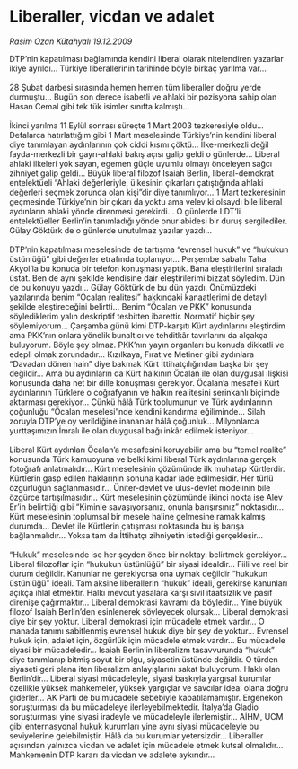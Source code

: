 # Liberaller, vicdan ve adalet

*Rasim Ozan Kütahyalı 19.12.2009*

<div class="taraf_structure_2col_1zq">
<div class="margen_n">



 <p>DTP’nin kapatılması bağlamında kendini liberal olarak nitelendiren yazarlar ikiye ayrıldı... Türkiye liberallerinin tarihinde böyle birkaç yarılma var... <br/><br/>28 Şubat darbesi sırasında hemen hemen tüm liberaller doğru yerde durmuştu... Bugün son derece isabetli ve ahlaki bir pozisyona sahip olan Hasan Cemal gibi tek tük isimler sınıfta kalmıştı... <br/><br/>İkinci yarılma 11 Eylül sonrası süreçte 1 Mart 2003 tezkeresiyle oldu... Defalarca hatırlattığım gibi 1 Mart meselesinde Türkiye’nin kendini liberal diye tanımlayan aydınlarının çok ciddi kısmı çöktü... İlke-merkezli değil fayda-merkezli bir gayrı-ahlaki bakış açısı galip geldi o günlerde... Liberal ahlaki ilkeleri yok sayan, egemen güçle uyumlu olmayı önceleyen sağcı zihniyet galip geldi... Büyük liberal filozof Isaiah Berlin, liberal-demokrat entelektüeli “Ahlaki değerleriyle, ülkesinin çıkarları çatıştığında ahlaki değerleri seçmek zorunda olan kişi”dir diye tanımlıyor... 1 Mart tezkeresinin geçmesinde Türkiye’nin bir çıkarı da yoktu ama velev ki olsaydı bile liberal aydınların ahlaki yönde direnmesi gerekirdi... O günlerde LDT’li entelektüeller Berlin’in tanımladığı yönde onur abidesi bir duruş sergilediler. Gülay Göktürk de o günlerde unutulmaz yazılar yazdı... <br/><br/>DTP’nin kapatılması meselesinde de tartışma “evrensel hukuk” ve “hukukun üstünlüğü” gibi değerler etrafında toplanıyor... Perşembe sabahı Taha Akyol’la bu konuda bir telefon konuşması yaptık. Bana eleştirilerini sıraladı üstat. Ben de aynı şekilde kendisine dair eleştirilerimi bizzat söyledim. Dün de bu konuyu yazdı... Gülay Göktürk de bu dün yazdı. Önümüzdeki yazılarında benim “Öcalan realitesi” hakkındaki kanaatlerimi de detaylı şekilde eleştireceğini belirtti... Benim “Öcalan ve PKK” konusunda söylediklerim yalın deskriptif tesbitten ibarettir. Normatif hiçbir şey söylemiyorum... Çarşamba günü kimi DTP-karşıtı Kürt aydınlarını eleştirdim ama PKK’nın onlara yönelik bunaltıcı ve tehditkâr tavırlarını da alçakça buluyorum. Böyle şey olmaz. PKK’nın yayın organları bu konuda dikkatli ve edepli olmak zorundadır... Kızılkaya, Fırat ve Metiner gibi aydınlara “Davadan dönen hain” diye bakmak Kürt İttihatçılığından başka bir şey değildir... Ama bu aydınların da Kürt halkının Öcalan ile olan duygusal ilişkisi konusunda daha net bir dille konuşması gerekiyor. Öcalan’a mesafeli Kürt aydınlarının Türklere o coğrafyanın ve halkın realitesini serinkanlı biçimde aktarması gerekiyor... Çünkü hâlâ Türk toplumunun ve Türk aydınlarının çoğunluğu “Öcalan meselesi”nde kendini kandırma eğiliminde... Silah zoruyla DTP’ye oy verildiğine inananlar hâlâ çoğunluk... Milyonlarca yurttaşımızın İmralı ile olan duygusal bağı inkâr edilmek isteniyor... <br/><br/>Liberal Kürt aydınları Öcalan’a mesafesini koruyabilir ama bu “temel realite” konusunda Türk kamuoyuna ve belki kimi liberal Türk aydınlarına gerçek fotoğrafı anlatmalıdır... Kürt meselesinin çözümünde ilk muhatap Kürtlerdir. Kürtlerin gasp edilen haklarının sonuna kadar iade edilmesidir. Her türlü özgürlüğün sağlanmasıdır... Üniter-devlet ve ulus-devlet modelinin bile özgürce tartışılmasıdır... Kürt meselesinin çözümünde ikinci nokta ise Alev Er’in belirttiği gibi “Kiminle savaşıyorsanız, onunla barışırsınız” noktasıdır... Kürt meselesinin toplumsal bir mesele haline gelmesine ramak kalmış durumda... Devlet ile Kürtlerin çatışması noktasında bu iş barışa bağlanmalıdır... Yoksa tam da İttihatçı zihniyetin istediği gerçekleşir... <br/><br/>“Hukuk” meselesinde ise her şeyden önce bir noktayı belirtmek gerekiyor... Liberal filozoflar için “hukukun üstünlüğü” bir siyasi idealdir... Fiili ve reel bir durum değildir. Kanunlar ne gerekiyorsa ona uymak değildir “hukukun üstünlüğü” ideali. Tam aksine liberallerin “hukuk” ideali, gerekirse kanunları açıkça ihlal etmektir. Halkı mevcut yasalara karşı sivil itaatsizlik ve pasif direnişe çağırmaktır... Liberal demokrasi kavramı da böyledir... Yine büyük filozof Isaiah Berlin’den esinlenerek söyleyecek olursak... Liberal demokrasi diye bir şey yoktur. Liberal demokrasi için mücadele etmek vardır... O manada tanımı sabitlenmiş evrensel hukuk diye bir şey de yoktur... Evrensel hukuk için, adalet için, özgürlük için mücadele etmek vardır... Bu mücadele siyasi bir mücadeledir... Isaiah Berlin’in liberalizm tasavvurunda “hukuk” diye tanımlanıp bitmiş soyut bir olgu, siyasetin üstünde değildir. O türden siyaseti geri plana iten liberalizm anlayışlarını sakat buluyorum. Haklı olan Berlin’dir... Liberal siyasi mücadeleyle, siyasi baskıyla yargısal kurumlar özellikle yüksek mahkemeler, yüksek yargıçlar ve savcılar ideal olana doğru giderler... AK Parti de bu mücadele sebebiyle kapatılamamıştır. Ergenekon soruşturması da bu mücadeleye ilerleyebilmektedir. İtalya’da Gladio soruşturması yine siyasi iradeyle ve mücadeleyle ilerlemiştir... AİHM, UCM gibi enternasyonal hukuk kurumları yine aynı siyasi mücadeleyle bu seviyelerine gelebilmiştir. Hâlâ da bu kurumlar yetersizdir... Liberaller açısından yalnızca vicdan ve adalet için mücadele etmek kutsal olmalıdır... Mahkemenin DTP kararı da vicdan ve adalete aykırıdır... </p>
<br/>
<br/>
<br/>



<br/>


<div id="taraf_not">
</div>

</div>


</div>

